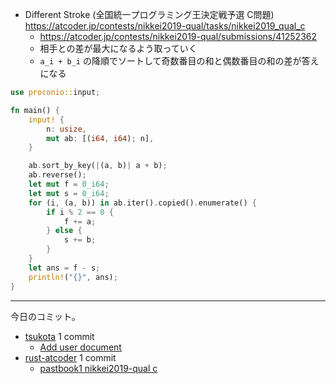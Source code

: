 - Different Stroke (全国統一プログラミング王決定戦予選 C問題)
  <https://atcoder.jp/contests/nikkei2019-qual/tasks/nikkei2019_qual_c>
  - <https://atcoder.jp/contests/nikkei2019-qual/submissions/41252362>
  - 相手との差が最大になるよう取っていく
  - `a_i + b_i` の降順でソートして奇数番目の和と偶数番目の和の差が答えになる

```rust
use proconio::input;

fn main() {
    input! {
        n: usize,
        mut ab: [(i64, i64); n],
    }

    ab.sort_by_key(|(a, b)| a + b);
    ab.reverse();
    let mut f = 0_i64;
    let mut s = 0_i64;
    for (i, (a, b)) in ab.iter().copied().enumerate() {
        if i % 2 == 0 {
            f += a;
        } else {
            s += b;
        }
    }
    let ans = f - s;
    println!("{}", ans);
}
```

---

今日のコミット。

- [tsukota](https://github.com/bouzuya/tsukota) 1 commit
  - [Add user document](https://github.com/bouzuya/tsukota/commit/98ec20b6a73b26f337f76f20b44c93e0f82eef37)
- [rust-atcoder](https://github.com/bouzuya/rust-atcoder) 1 commit
  - [pastbook1 nikkei2019-qual c](https://github.com/bouzuya/rust-atcoder/commit/f152c423b2f71521c0602c371b6d15db492a5931)
